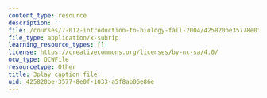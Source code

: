 ```yaml
---
content_type: resource
description: ''
file: /courses/7-012-introduction-to-biology-fall-2004/425820be35778e0f1033a5f8ab06e86e_BAldLXDPWZM.srt
file_type: application/x-subrip
learning_resource_types: []
license: https://creativecommons.org/licenses/by-nc-sa/4.0/
ocw_type: OCWFile
resourcetype: Other
title: 3play caption file
uid: 425820be-3577-8e0f-1033-a5f8ab06e86e
---
```

